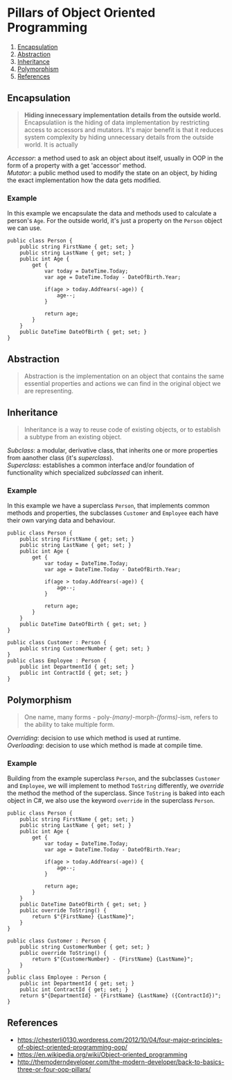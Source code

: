 # Pillars of Object Oriented Programming
1. [Encapsulation](#encapsulation)
2. [Abstraction](#abstraction)
3. [Inheritance](#inheritance)
4. [Polymorphism](#polymorphism)
5. [References](#references)


## Encapsulation
> **Hiding innecessary implementation details from the outside world.**
Encapsulatiion is the hiding of data implementation by restricting access to accessors and mutators. It's major benefit is that it reduces system complexity by hiding unnecessary details from the outside world.
It is actually 

*Accessor*: a method used to ask an object about itself, usually in OOP in the form of a property with a get 'accessor' method.<br/>
*Mutator*: a public method used to modify the state on an object, by hiding the exact implementation how the data gets modified.

### Example
In this example we encapsulate the data and methods used to calculate a person's `Age`. For the outside world, it's just a property on the `Person` object we can use.

```
public class Person {
    public string FirstName { get; set; }
    public string LastName { get; set; }
    public int Age { 
        get {
            var today = DateTime.Today;
            var age = DateTime.Today - DateOfBirth.Year;

            if(age > today.AddYears(-age)) {
                age--;
            }

            return age;
        }
    }
    public DateTime DateOfBirth { get; set; }    
}
```

## Abstraction
> Abstraction is the implementation on an object that contains the same essential properties and actions we can find in the original object we are representing.

## Inheritance
> Inheritance is a way to reuse code of existing objects, or to establish a subtype from an existing object.

*Subclass*: a modular, derivative class, that inherits one or more properties from aanother class (it's *superclass*).<br/>
*Superclass*: establishes a common interface and/or foundation of functionality which specialized *subclassed* can inherit.

### Example
In this example we have a superclass `Person`, that implements common methods and properties, the subclasses `Customer` and `Employee` each have their own varying data and behaviour.

```
public class Person {
    public string FirstName { get; set; }
    public string LastName { get; set; }
    public int Age { 
        get {
            var today = DateTime.Today;
            var age = DateTime.Today - DateOfBirth.Year;

            if(age > today.AddYears(-age)) {
                age--;
            }

            return age;
        }
    }
    public DateTime DateOfBirth { get; set; }
}
```

```
public class Customer : Person {
    public string CustomerNumber { get; set; }
}
public class Employee : Person {
    public int DepartmentId { get; set; }
    public int ContractId { get; set; }    
}
```

## Polymorphism
> One name, many forms - poly-*(many)*-morph-*(forms)*-ism, refers to the ability to take multiple form.

*Overriding*: decision to use which method is used at runtime.<br/>
*Overloading*: decision to use which method is made at compile time.

### Example
Building from the example superclass `Person`, and the subclasses `Customer` and `Employee`, we will implement to method `ToString` differently, we *override* the method the method of the superclass. Since `ToString` is baked into each object in C#, we also use the keyword `override` in the superclass `Person`.

```
public class Person {
    public string FirstName { get; set; }
    public string LastName { get; set; }
    public int Age { 
        get {
            var today = DateTime.Today;
            var age = DateTime.Today - DateOfBirth.Year;

            if(age > today.AddYears(-age)) {
                age--;
            }

            return age;
        }
    }
    public DateTime DateOfBirth { get; set; }
    public override ToString() {
        return $"{FirstName} {LastName}";
    }
}
```

```
public class Customer : Person {
    public string CustomerNumber { get; set; }
    public override ToString() {
        return $"{CustomerNumber} - {FirstName} {LastName}";
    }
}
public class Employee : Person {
    public int DepartmentId { get; set; }
    public int ContractId { get; set; }
    return $"{DepartmentId} - {FirstName} {LastName} ({ContractId})";
}
```

## References
- https://chesterli0130.wordpress.com/2012/10/04/four-major-principles-of-object-oriented-programming-oop/
- https://en.wikipedia.org/wiki/Object-oriented_programming
- http://themoderndeveloper.com/the-modern-developer/back-to-basics-three-or-four-oop-pillars/